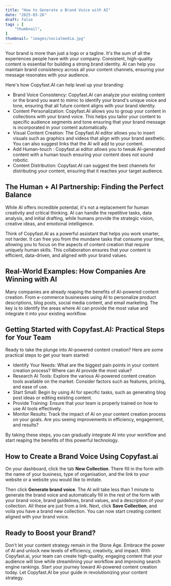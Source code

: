 ```yaml
---
title: "How to Generate a Brand Voice with AI"
date: "2025-03-26"
draft: false
tags : [
    "thumbnail",
]
thumbnail: "images/socialmedia.jpg" 
---
```


Your brand is more than just a logo or a tagline. It's the sum of all the experiences people have with your company. Consistent, high-quality content is essential for building a strong brand identity. AI can help you maintain brand consistency across all your content channels, ensuring your message resonates with your audience.

Here's how Copyfast.AI can help level up your branding:
- Brand Voice Consistency: Copyfast.AI can analyze your existing content or the brand you want to mimic to identify your brand's unique voice and tone, ensuring that all future content aligns with your brand identity.
- Content Personalization: Copyfast.AI allows you to group your content in collections with your brand voice. This helps you tailor your content to specific audience segments and tone ensuring that your brand message is incorporated in your content automatically. 
- Visual Content Creation: The Copyfast.AI editor allows you to insert visuals such as graphics and videos that align with your brand aesthetic. You can also suggest links that the AI will add to your content.
- Add Human-touch : Copyfast.ai editor allows you to tweak AI-generated content with a human touch ensuring your content does not sound robotic.
- Content Distribution: Copyfast.AI can suggest the best channels for distributing your content, ensuring that it reaches your target audience. 

## The Human + AI Partnership: Finding the Perfect Balance
While AI offers incredible potential, it's not a replacement for human creativity and critical thinking. AI can handle the repetitive tasks, data analysis, and initial drafting, while humans provide the strategic vision, creative ideas, and emotional intelligence.

Think of Copyfast.AI as a powerful assistant that helps you work smarter, not harder. It can free you from the mundane tasks that consume your time, allowing you to focus on the aspects of content creation that require uniquely human skills. This collaboration ensures that your content is efficient, data-driven, and aligned with your brand values.

## Real-World Examples: How Companies Are Winning with AI
Many companies are already reaping the benefits of AI-powered content creation. From e-commerce businesses using AI to personalize product descriptions, blog posts,  social media content, and email marketing. The key is to identify the areas where AI can provide the most value and integrate it into your existing workflow.

## Getting Started with Copyfast.AI: Practical Steps for Your Team
Ready to take the plunge into AI-powered content creation? Here are some practical steps to get your team started:
- Identify Your Needs: What are the biggest pain points in your content creation process? Where can AI provide the most value?
- Research AI Tools: Explore the various AI-powered content creation tools available on the market. Consider factors such as features, pricing, and ease of use.
- Start Small: Begin by using AI for specific tasks, such as generating blog post ideas or editing existing content.
- Provide Training: Ensure that your team is properly trained on how to use AI tools effectively.
- Monitor Results: Track the impact of AI on your content creation process on your goals. Are you seeing improvements in efficiency, engagement, and results?

By taking these steps, you can gradually integrate AI into your workflow and start reaping the benefits of this powerful technology.

## How to Create a Brand Voice Using Copyfast.ai
On your dashboard, click the tab **New Collection**. There fill in the form with the name of your business, type of organisation, and the link to your website or a website you would like to imitate.

Then click **Generate brand voice**. The AI will take less than 1 minute to generate the brand voice and automatically fill in the rest of the form with your brand voice, brand guidelines, brand values, and a description of your collection. All these are just from a link. Next, click **Save Collection**, and voila you have a brand new collection. You can now start creating content aligned with your brand voice. 

## Ready to Boost your Brand?
Don't let your content strategy remain in the Stone Age. Embrace the power of AI and unlock new levels of efficiency, creativity, and impact. With Copyfast.ai, your team can create high-quality, engaging content that your audience will love while streamlining your workflow and improving search engine rankings.
Start your journey toward AI-powered content creation today. Let Copyfast.AI be your guide in revolutionizing your content strategy.

